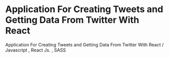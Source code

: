 # Application For Creating Tweets and Getting Data From Twitter With React
 Application For Creating Tweets and Getting Data From Twitter With React / Javascript , React Js. , SASS
